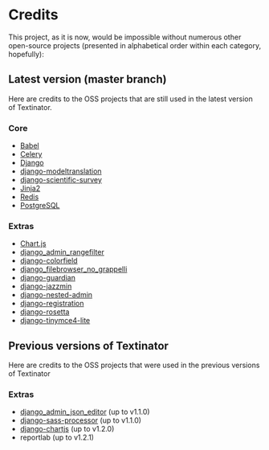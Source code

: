 # Credits

This project, as it is now, would be impossible without numerous other open-source projects (presented in alphabetical order within each category, hopefully):

## Latest version (master branch)
Here are credits to the OSS projects that are still used in the latest version of Textinator.

### Core

*   [Babel](http://babel.pocoo.org/en/latest/)
*   [Celery](https://docs.celeryq.dev/en/stable/)
*   [Django](https://www.djangoproject.com/)
*   [django-modeltranslation](https://github.com/deschler/django-modeltranslation)
*   [django-scientific-survey](https://github.com/dkalpakchi/django-scientific-survey)
*   [Jinja2](https://jinja2docs.readthedocs.io/en/stable/)
*   [Redis](https://redis.io/)
*   [PostgreSQL](https://www.postgresql.org/)

### Extras
*   [Chart.js](https://github.com/chartjs/Chart.js)
*   [django\_admin\_rangefilter](https://github.com/silentsokolov/django-admin-rangefilter)
*   [django-colorfield](https://github.com/fabiocaccamo/django-colorfield)
*   [django\_filebrowser\_no\_grappelli](https://github.com/smacker/django-filebrowser-no-grappelli)
*   [django-guardian](https://github.com/django-guardian/django-guardian)
*   [django-jazzmin](https://github.com/farridav/django-jazzmin)
*   [django-nested-admin](https://github.com/theatlantic/django-nested-admin)
*   [django-registration](https://github.com/ubernostrum/django-registration/)
*   [django-rosetta](https://pypi.org/project/django-rosetta/)
*   [django-tinymce4-lite](https://github.com/romanvm/django-tinymce4-lite)

## Previous versions of Textinator
Here are credits to the OSS projects that were used in the previous versions of Textinator

### Extras
*   [django\_admin\_json\_editor](https://github.com/abogushov/django-admin-json-editor) (up to v1.1.0)
*   [django-sass-processor](https://github.com/jrief/django-sass-processor) (up to v1.1.0)
*   [django-chartjs](https://github.com/peopledoc/django-chartjs) (up to v1.2.0)
*   reportlab (up to v1.2.1)
